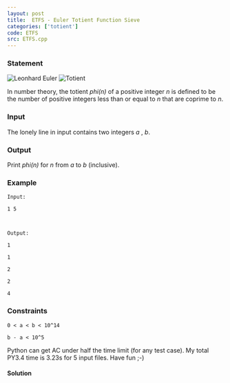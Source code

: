 ```yaml
---
layout: post
title:  ETFS - Euler Totient Function Sieve
categories: ['totient']
code: ETFS
src: ETFS.cpp
---
```


### **Statement**

![Leonhard Euler](../../content/francky:Euler)
![Totient](../../content/francky:EulerPhi)

In number theory, the totient _phi(n)_ of a positive integer _n_ is defined to
be the number of positive integers less than or equal to _n_ that are coprime
to _n_.

### Input

The lonely line in input contains two integers _a_ , _b_.

### Output

Print _phi(n)_ for _n_ from _a_ to _b_ (inclusive).

### Example

    
    
    Input:
    1 5
    
    Output:
    1
    1
    2
    2
    4
    
    

### Constraints

    
    
    0 < a < b < 10^14
    b - a < 10^5
    

Python can get AC under half the time limit (for any test case). My total
PY3.4 time is 3.23s for 5 input files. Have fun ;-)



#### **Solution**



